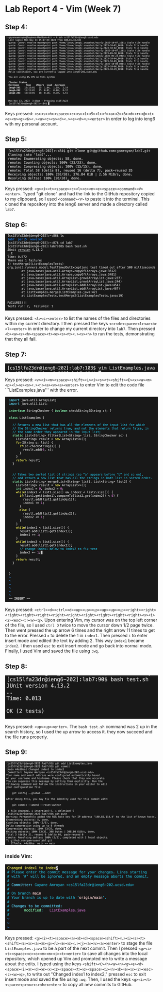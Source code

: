 # Lab Report 4 - Vim (Week 7)

## Step 4:
![Image](labreport4-ss1.png)

Keys pressed: ```<s><s><h><space><c><s><1><5><l><f><a><2><3><d><r><@><i><e><n><g><6><.><u><c><s><d><.><e><d><u><enter>``` in order to log into ieng6 with my personal account.

## Step 5:
![Image](labreport4-ss2.png)

Keys pressed: ```<g><i><t><space><c><l><o><n><e><space><command><V><enter>```. Typed "git clone" and had the link to the GitHub repository copied to my clipboard, so I used ```<command><V>``` to paste it into the terminal. This cloned the repository into the ieng6 server and made a directory called ```lab7```.

## Step 6:
![Image](labreport4-ss3.png)

Keys pressed: ```<l><s><enter>``` to list the names of the files and directories within my current directory. I then pressed the keys ```<c><d><space><l><a><b><7><enter>``` in order to change my current directory into ```lab7```. Then pressed ```<b><a><s><h><space><t><e><s><t><.><s><h>``` to run the tests, demonstrating that they all fail.

## Step 7:
![Image](labreport4-ss4.2.png)

Keys pressed: ```<v><i><m><space><shift><L><i><s><t><shift><E><x><a><m><p><l><e><s><.><j><a><v><a><enter>``` to enter Vim to edit the code file ```ListExamples.java''' with the error. 

![Image](labreport4-ss4.png)

Keys pressed: ```<ctrl><d><ctrl><d><up><up><up><up><up><up><right><right><right><right><right><right><right><right><right><right><right><x><i><2><esc><:><w><q>```. Upon entering Vim, my cursor was on the top left corner of the file, so I used ```ctrl D``` twice to move the cursor down 1/2 page twice. Then went pressed the up arrow 6 times and the right arrow 11 times to get to the error. Pressed ```x``` to delete the 1 in ```index1```. Then pressed ```i``` to enter insert mode and edited the text by adding 2. This way ```index1``` became ```index2```. I then used ```esc``` to exit insert mode and go back into normal mode. Finally, I used Vim and saved the file using ```:wq```.

## Step 8:
![Image](labreport4-ss5.png)

Keys pressed: ```<up><up><enter>```. The ```bash test.sh``` command was 2 up in the search history, so I used the up arrow to access it. they now succeed and the file runs properly.

## Step 9:
![Image](labreport4-ss6.2.png)

### inside Vim: 
![Image](labreport4-ss6.png)

Keys pressed: ```<g><i><t><space><a><d><d><space><shift><L><i><s><t><shift><E><x><a><m><p><l><e><s><.><j><a><v><a><enter>``` to stage the file ```ListExamples.java``` to be a part of the next commit. Then I pressed ```<g><i><t><space><c><o><m><m><i><t><enter>``` to save all changes into the local repository, which opened up Vim and prompted me to write a message about the edits. I typed using the keys ```<shift><C><h><a><n><g><e><d><space><i><n><d><e><x><1><space><t><o><space><i><n><d><e><x><2><esc><:><w><q>```, to write out "Changed index1 to index2," pressed ```esc``` to exit insert mode and saved the file using ```:wq```. Then, I used the keys ```<g><i><t><space><p><u><s><h><enter>``` to copy all new commits to GitHub.
